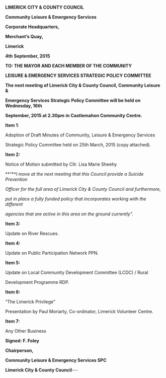 **LIMERICK CITY & COUNTY COUNCIL**

**Community Leisure & Emergency Services**

**Corporate Headquarters,**

**Merchant’s Quay,**

**Limerick**

**4th** **September, 2015**

**TO: THE MAYOR AND EACH MEMBER OF THE COMMUNITY**

**LEISURE & EMERGENCY SERVICES STRATEGIC POLICY COMMITTEE**

**The next meeting of Limerick City & County Council, Community Leisure &**

**Emergency Services Strategic Policy Committee will be held on Wednesday, 16th**

**September, 2015 at 2.30pm** **in Castlemahon Community Centre.**

**Item 1**:

Adoption of Draft Minutes of Community, Leisure & Emergency Services

Strategic Policy Committee held on 25th March, 2015 (copy attached).

**Item 2:**

Notice of Motion submitted by Cllr. Lisa Marie Sheehy

**“***I move at the next meeting that this Council provide a Suicide Prevention*

*Officer for the full area of Limerick City & County Council and furthermore,*

*put in place a fully funded policy that incorporates working with the different*

*agencies that are active in this area on the ground currently”.*

**Item 3:**

Update on River Rescues.

**Item 4:**

Update on Public Participation Network PPN.

**Item 5:**

Update on Local Community Development Committee (LCDC) / Rural

Development Programme RDP.

**Item 6:**

“The Limerick Privilege”

Presentation by Paul Moriarty, Co-ordinator, Limerick Volunteer Centre.

**Item 7:**

Any Other Business

**Signed: F. Foley**

**Chairperson,**

**Community Leisure & Emergency Services SPC**

**Limerick City & County Council**---
